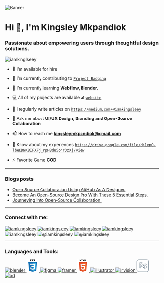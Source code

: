 
<img width="1280" alt="Banner" src="https://github.com/iamkingsleey/iamkingsleey/assets/63562509/65ba59b6-bb5e-40d2-8135-2b442d0f05a4">


<h1 align="left">Hi 👋, I'm Kingsley Mkpandiok</h1>
<h3 align="left">Passionate about empowering users through thoughtful design solutions.</h3>

<p align="left"> <img src="https://komarev.com/ghpvc/?username=iamkinglseey&label=Profile%20views&color=0e75b6&style=flat" alt="iamkinglseey" /> </p>



- 👨‍ I'm available for hire

- 🔭 I’m currently contributing to [`Project Badging`](https://github.com/AllInOpenSource/ProjectBadging)

- 🌱 I’m currently learning **Webflow, Blender.**

- 💻 All of my projects are available at [`website`](https://kingsleey.framer.website/)

- 📝 I regularly write articles on [`https://medium.com/@iamkingsleey`](https://medium.com/@iamkingsleey)

- 💬 Ask me about **UI/UX Design, Branding and  Open-Source Collaboration**

- 📫 How to reach me **kingsleymkpandiok@gmail.com**

- 📄 Know about my experiences [`https://drive.google.com/file/d/1epO-lbeKDNK8IFXFj_rpHBdu5orr3zXj/view`](https://drive.google.com/file/d/1epO-lbeKDNK8IFXFj_rpHBdu5orr3zXj/view)

- ⚡ Favorite Game **COD**
***

### Blogs posts
- <a href="https://iamkingsleey.medium.com/open-source-collaboration-using-github-as-a-designer-2f21e282c4ed">Open Source Collaboration Using GitHub As A Designer.</a>
- <a href="https://iamkingsleey.medium.com/open-source-projects-await-your-design-skills-heres-how-to-make-an-impact-with-5-essential-tips-211a895d2574">Become An Open-Source Design Pro With These 5 Essential Steps.</a>
- <a href="https://iamkingsleey.medium.com/journeying-into-open-source-collaboration-1eda2cc9e5b5">Journeying into Open-Source Collaboration.</a>
<!-- BLOG-POST-LIST:START -->
<!-- BLOG-POST-LIST:END -->

***

<h3 align="left">Connect with me:</h3>
<p align="left">
<a href="https://twitter.com/iamkingsleey" target="blank"><img align="center" src="https://raw.githubusercontent.com/rahuldkjain/github-profile-readme-generator/master/src/images/icons/Social/twitter.svg" alt="iamkingsleey" height="30" width="40" /></a>
<a href="https://linkedin.com/in/iamkingsleey" target="blank"><img align="center" src="https://raw.githubusercontent.com/rahuldkjain/github-profile-readme-generator/master/src/images/icons/Social/linked-in-alt.svg" alt="iamkingsleey" height="30" width="40" /></a>
<a href="https://instagram.com/iamkingsleey" target="blank"><img align="center" src="https://raw.githubusercontent.com/rahuldkjain/github-profile-readme-generator/master/src/images/icons/Social/instagram.svg" alt="iamkingsleey" height="30" width="40" /></a>
<a href="https://dribbble.com/iamkingsleey" target="blank"><img align="center" src="https://raw.githubusercontent.com/rahuldkjain/github-profile-readme-generator/master/src/images/icons/Social/dribbble.svg" alt="iamkingsleey" height="30" width="40" /></a>
<a href="https://www.behance.net/iamkingsleey" target="blank"><img align="center" src="https://raw.githubusercontent.com/rahuldkjain/github-profile-readme-generator/master/src/images/icons/Social/behance.svg" alt="iamkingsleey" height="30" width="40" /></a>
<a href="https://hashnode.com/@iamkingsleey" target="blank"><img align="center" src="https://raw.githubusercontent.com/rahuldkjain/github-profile-readme-generator/master/src/images/icons/Social/hashnode.svg" alt="@iamkingsleey" height="30" width="40" /></a>
<a href="https://medium.com/@iamkingsleey" target="blank"><img align="center" src="https://raw.githubusercontent.com/rahuldkjain/github-profile-readme-generator/master/src/images/icons/Social/medium.svg" alt="@iamkingsleey" height="30" width="40" /></a>
</p>

***

<h3 align="left">Languages and Tools:</h3>
<p align="left"> <a href="https://www.blender.org/" target="_blank" rel="noreferrer"> <img src="https://download.blender.org/branding/community/blender_community_badge_white.svg" alt="blender" width="40" height="40"/> </a> <a href="https://www.w3schools.com/css/" target="_blank" rel="noreferrer"> <img src="https://raw.githubusercontent.com/devicons/devicon/master/icons/css3/css3-original-wordmark.svg" alt="css3" width="40" height="40"/> </a> <a href="https://www.figma.com/" target="_blank" rel="noreferrer"> <img src="https://www.vectorlogo.zone/logos/figma/figma-icon.svg" alt="figma" width="40" height="40"/> </a> <a href="https://www.framer.com/" target="_blank" rel="noreferrer"> <img src="https://www.vectorlogo.zone/logos/framer/framer-icon.svg" alt="framer" width="40" height="40"/> </a> <a href="https://www.w3.org/html/" target="_blank" rel="noreferrer"> <img src="https://raw.githubusercontent.com/devicons/devicon/master/icons/html5/html5-original-wordmark.svg" alt="html5" width="40" height="40"/> </a> <a href="https://www.adobe.com/in/products/illustrator.html" target="_blank" rel="noreferrer"> <img src="https://www.vectorlogo.zone/logos/adobe_illustrator/adobe_illustrator-icon.svg" alt="illustrator" width="40" height="40"/> </a> <a href="https://www.invisionapp.com/" target="_blank" rel="noreferrer"> <img src="https://www.vectorlogo.zone/logos/invisionapp/invisionapp-icon.svg" alt="invision" width="40" height="40"/> </a> <a href="https://www.photoshop.com/en" target="_blank" rel="noreferrer"> <img src="https://raw.githubusercontent.com/devicons/devicon/master/icons/photoshop/photoshop-line.svg" alt="photoshop" width="40" height="40"/> </a> <a href="https://www.adobe.com/products/xd.html" target="_blank" rel="noreferrer"> <img src="https://cdn.worldvectorlogo.com/logos/adobe-xd.svg" alt="xd" width="40" height="40"/> </a> </p>





